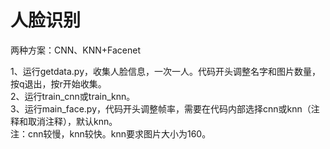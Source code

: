 # 人脸识别

两种方案：CNN、KNN+Facenet

1、运行getdata.py，收集人脸信息，一次一人。代码开头调整名字和图片数量，按q退出，按r开始收集。<br>
2、运行train_cnn或train_knn。<br>
3、运行main_face.py，代码开头调整帧率，需要在代码内部选择cnn或knn（注释和取消注释），默认knn。<br>
注：cnn较慢，knn较快。knn要求图片大小为160。
